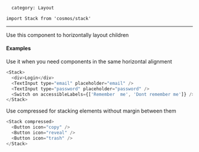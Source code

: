 ```meta
  category: Layout
```

`import Stack from 'cosmos/stack'`

---

Use this component to horizontally layout children

#### Examples

Use it when you need components in the same horizontal alignment

```js
<Stack>
  <div>Login</div>
  <TextInput type="email" placeholder="email" />
  <TextInput type="password" placeholder="password" />
  <Switch on accessibleLabels={['Remember  me', 'Dont remember me']} />
</Stack>
```

Use compressed for stacking elements without margin between them

```js
<Stack compressed>
  <Button icon="copy" />
  <Button icon="reveal" />
  <Button icon="trash" />
</Stack>
```

